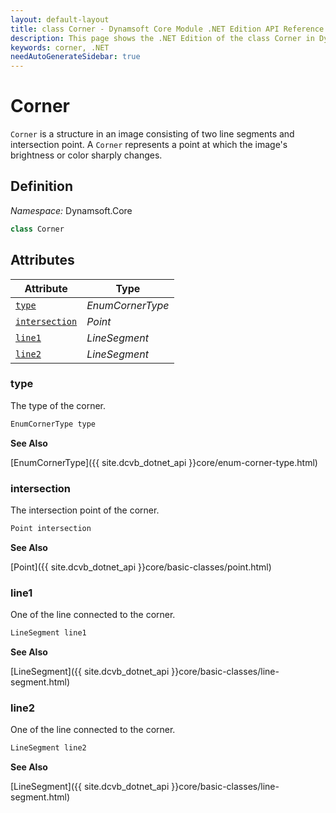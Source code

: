 ```yaml
---
layout: default-layout
title: class Corner - Dynamsoft Core Module .NET Edition API Reference
description: This page shows the .NET Edition of the class Corner in Dynamsoft Core Module.
keywords: corner, .NET
needAutoGenerateSidebar: true
---
```


# Corner

`Corner` is a structure in an image consisting of two line segments and intersection point. A `Corner` represents a point at which the image's brightness or color sharply changes.

## Definition

*Namespace:* Dynamsoft.Core


```csharp
class Corner
```

## Attributes
  
| Attribute | Type |
|---------- | ---- |
| [`type`](#type) | *EnumCornerType* |
| [`intersection`](#intersection) | *Point* |
| [`line1`](#line1) | *LineSegment* |
| [`line2`](#line2) | *LineSegment* |

### type

The type of the corner.

```csharp
EnumCornerType type
```

**See Also**

[EnumCornerType]({{ site.dcvb_dotnet_api }}core/enum-corner-type.html)

### intersection

The intersection point of the corner.

```csharp
Point intersection
```

**See Also**

[Point]({{ site.dcvb_dotnet_api }}core/basic-classes/point.html)

### line1

One of the line connected to the corner.

```csharp
LineSegment line1
```

**See Also**

[LineSegment]({{ site.dcvb_dotnet_api }}core/basic-classes/line-segment.html)

### line2

One of the line connected to the corner.

```csharp
LineSegment line2
```

**See Also**

[LineSegment]({{ site.dcvb_dotnet_api }}core/basic-classes/line-segment.html)
